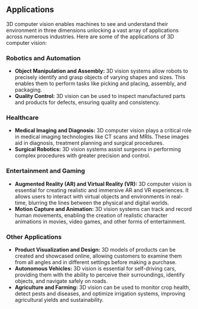## Applications

3D computer vision enables machines to see and understand their environment in three dimensions unlocking a vast array of applications across numerous industries. Here are some of the applications of 3D computer vision:

### Robotics and Automation 
+ **Object Manipulation and Assembly:** 3D vision systems allow robots to precisely identify and grasp objects of varying shapes and sizes. This enables them to perform tasks like picking and placing, assembly, and packaging.
+ **Quality Control:** 3D vision can be used to inspect manufactured parts and products for defects, ensuring quality and consistency.

### Healthcare
+ **Medical Imaging and Diagnosis:** 3D computer vision plays a critical role in medical imaging technologies like CT scans and MRIs. These images aid in diagnosis, treatment planning and surgical procedures.
+ **Surgical Robotics:** 3D vision systems assist surgeons in performing complex procedures with greater precision and control. 

### Entertainment and Gaming
+ **Augmented Reality (AR) and Virtual Reality (VR):** 3D computer vision is essential for creating realistic and immersive AR and VR experiences. It allows users to interact with virtual objects and environments in real-time, blurring the lines between the physical and digital worlds.
+ **Motion Capture and Animation:** 3D vision systems can track and record human movements, enabling the creation of realistic character animations in movies, video games, and other forms of entertainment.

### Other Applications 
+ **Product Visualization and Design:** 3D models of products can be created and showcased online, allowing customers to examine them from all angles and in different settings before making a purchase.
+ **Autonomous Vehicles:** 3D vision is essential for self-driving cars, providing them with the ability to perceive their surroundings, identify objects, and navigate safely on roads.
+ **Agriculture and Farming:** 3D vision can be used to monitor crop health, detect pests and diseases, and optimize irrigation systems, improving agricultural yields and sustainability.